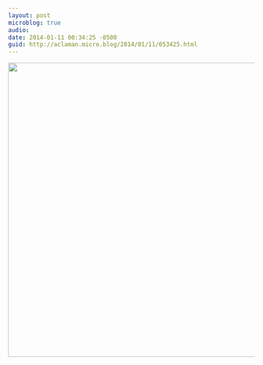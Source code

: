 ```yaml
---
layout: post
microblog: true
audio: 
date: 2014-01-11 00:34:25 -0500
guid: http://aclaman.micro.blog/2014/01/11/053425.html
---
```



<img src="http://micro.alexclaman.com/uploads/2018/bfb8f9fefa.jpg" width="600" height="600" />
